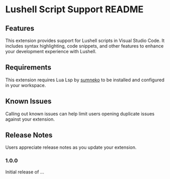 # Lushell Script Support README


## Features

This extension provides support for Lushell scripts in Visual Studio Code. It includes syntax highlighting, code snippets, and other features to enhance your development experience with Lushell.

## Requirements

This extension requires Lua Lsp by [sumneko](https://marketplace.visualstudio.com/items?itemName=sumneko.lua) to be installed and configured in your workspace.

## Known Issues

Calling out known issues can help limit users opening duplicate issues against your extension.

## Release Notes

Users appreciate release notes as you update your extension.

### 1.0.0

Initial release of ...


